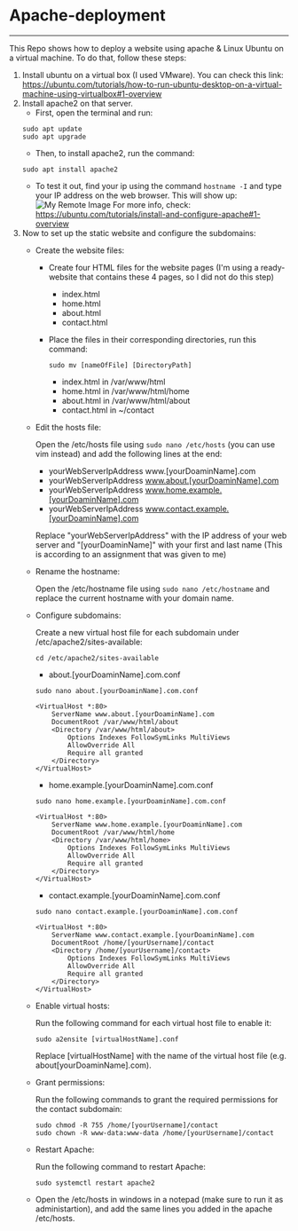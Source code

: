 # Apache-deployment
----------------------------------------
This Repo shows how to deploy a website using apache & Linux Ubuntu on a virtual machine.
To do that, follow these steps:
1. Install ubuntu on a virtual box (I used VMware). You can check this link:
https://ubuntu.com/tutorials/how-to-run-ubuntu-desktop-on-a-virtual-machine-using-virtualbox#1-overview
2. Install apache2 on that server.
    - First, open the terminal and run:
     ```shell
     sudo apt update
     sudo apt upgrade
     ```
    - Then, to install apache2, run the command:
     ```shell
     sudo apt install apache2
     ```
   - To test it out, find your ip using the command ```hostname -I``` and type your IP address on the web browser. This will show up:
   ![My Remote Image](https://i.stack.imgur.com/Cgr5L.png)
For more info, check:
https://ubuntu.com/tutorials/install-and-configure-apache#1-overview
3. Now to set up the static website and configure the subdomains:
   - Create the website files:
      - Create four HTML files for the website pages (I'm using a ready-website that contains these 4 pages, so I did not do this step)

           - index.html
           - home.html
           - about.html
           - contact.html
      - Place the files in their corresponding directories, run this command:
        ```shell
        sudo mv [nameOfFile] [DirectoryPath]
        ```

           - index.html in /var/www/html
           - home.html in /var/www/html/home
           - about.html in /var/www/html/about
           - contact.html in ~/contact
   -  Edit the hosts file:
      
      Open the /etc/hosts file using ```sudo nano /etc/hosts``` (you can use vim instead) and add the following lines at the end:

       - yourWebServerIpAddress www.[yourDoaminName].com
       - yourWebServerIpAddress www.about.[yourDoaminName].com
       - yourWebServerIpAddress www.home.example.[yourDoaminName].com
       - yourWebServerIpAddress www.contact.example.[yourDoaminName].com
           
      Replace "yourWebServerIpAddress" with the IP address of your web server and "[yourDoaminName]" with your first and last name (This is according to an assignment that was given to me)     
   - Rename the hostname:
   
        Open the /etc/hostname file using ```sudo nano /etc/hostname``` and replace the current hostname with your domain name.

   - Configure subdomains:
   
        Create a new virtual host file for each subdomain under /etc/apache2/sites-available:
        ```shell
       cd /etc/apache2/sites-available
       ```
       - about.[yourDoaminName].com.conf
       ```shell
       sudo nano about.[yourDoaminName].com.conf 
       ```
       ```shell
       <VirtualHost *:80>
           ServerName www.about.[yourDoaminName].com
           DocumentRoot /var/www/html/about
           <Directory /var/www/html/about>
               Options Indexes FollowSymLinks MultiViews
               AllowOverride All
               Require all granted
           </Directory>
       </VirtualHost>
       ```
       
       - home.example.[yourDoaminName].com.conf
       ```shell
       sudo nano home.example.[yourDoaminName].com.conf 
       ```
       ```shell
       <VirtualHost *:80>
           ServerName www.home.example.[yourDoaminName].com
           DocumentRoot /var/www/html/home
           <Directory /var/www/html/home>
               Options Indexes FollowSymLinks MultiViews
               AllowOverride All
               Require all granted
           </Directory>
       </VirtualHost>
       ```
       - contact.example.[yourDoaminName].com.conf 
        ```shell
       sudo nano contact.example.[yourDoaminName].com.conf 
       ```
       ```shell
       <VirtualHost *:80>
           ServerName www.contact.example.[yourDoaminName].com
           DocumentRoot /home/[yourUsername]/contact
           <Directory /home/[yourUsername]/contact>
               Options Indexes FollowSymLinks MultiViews
               AllowOverride All
               Require all granted
           </Directory>
       </VirtualHost>
       ```
   - Enable virtual hosts:
   
      Run the following command for each virtual host file to enable it:    
      ```shell
      sudo a2ensite [virtualHostName].conf
      ```
      Replace [virtualHostName] with the name of the virtual host file (e.g. about[yourDoaminName].com).
   -  Grant permissions:
   
      Run the following commands to grant the required permissions for the contact subdomain:
      ```shell
      sudo chmod -R 755 /home/[yourUsername]/contact
      sudo chown -R www-data:www-data /home/[yourUsername]/contact
      ```
   - Restart Apache:
   
      Run the following command to restart Apache:  
      ```shell
      sudo systemctl restart apache2
      ```
   - Open the /etc/hosts in windows in a notepad (make sure to run it as administartion), and add the same lines you added in the apache /etc/hosts.  
